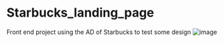 # Starbucks_landing_page
Front end project using the AD of Starbucks to test some design
![image](https://user-images.githubusercontent.com/51089615/228597757-c985d26d-670a-4c24-88fe-9d87cd8d6536.png)
